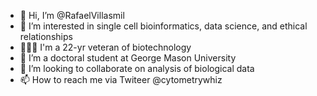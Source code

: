 - 👋 Hi, I’m @RafaelVillasmil
- 👀 I’m interested in single cell bioinformatics, data science, and ethical relationships 
- 👨🏼‍🔬 I'm a 22-yr veteran of biotechnology
- 🌱 I’m a doctoral student at George Mason University
- 💞️ I’m looking to collaborate on analysis of biological data
- 📫 How to reach me via Twiteer @cytometrywhiz

<!---
RafaelVillasmil/RafaelVillasmil is a ✨ special ✨ repository because its `README.md` (this file) appears on your GitHub profile.
You can click the Preview link to take a look at your changes.
--->
